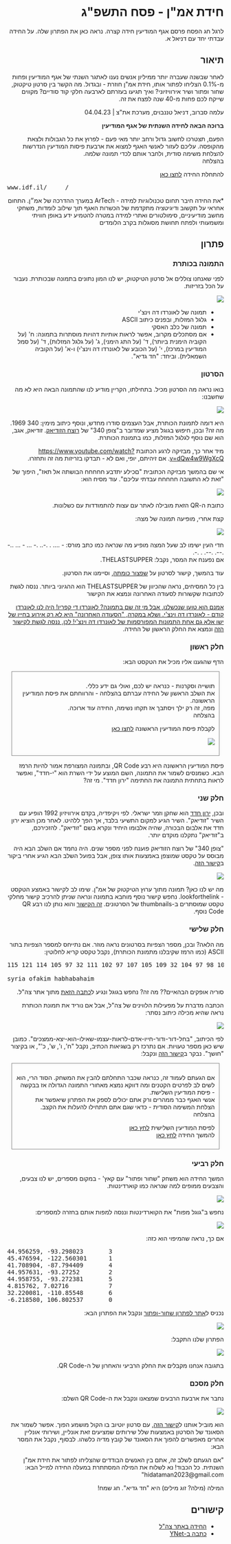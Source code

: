 <div dir="rtl">
<h1>חידת אמ"ן - פסח התשפ"ג</h1>
<p>
לרגל חג הפסח פרסם אגף המודיעין חידה קצרה. נראה כאן את הפתרון שלה. על החידה עבדתי יחד עם דניאל א.
</p>

<h2>תיאור</h2>
<p>
לאחר שבשנה שעברה יותר ממיליון אנשים נענו לאתגר השנתי של אגף המודיעין ופחות מ-0.1% הצליחו לפתור אותו, חידת אמ"ן חוזרת - ובגדול. מה הקשר בין סרטון טיקטוק, שחור ופתור ושיר אירוויזיוני? ואיך תגיעו בעזרתם לארבעה חלקי קוד סודיים? מקווים שייקח לכם פחות מ-40 שנה לפצח את זה.

עלמה סברוב, דניאל טננבוים, מערכת את"צ  | 04.04.23 
</p>

<b>ברוכה הבאה לחידה השנתית של אגף המודיעין</b>

<p>
הפעם, תצטרכו לחשוב גדול ורחב יותר מאי פעם - לפרוץ את כל הגבולות ולצאת מהקופסה. עליכם לעזור לאנשי האגף למצוא את ארבעת פיסות המודיעין הנדרשות להצלחת משימה סודית, ולחבר אותם לכדי תמונה שלמה. 
<br/>
בהצלחה
</p>

<p>
להתחלת החידה <a href="https://vt.tiktok.com/ZS8sVhdtB/?feature=share">לחצו כאן</a><br/>
</p>

<pre dir="ltr" style="text-align: left">
www.idf.il/_____/
</pre>

<p>
*את החידה חיבר תחום טכנולוגיות למידה - ArTech במערך ההדרכה של אמ״ן. התחום אחראי על תקשוב ודיגיטציה מתקדמת של הכשרות האגף תוך שילוב לומדות, משחקי מחשב מודיעיניים, סימולטורים ואתרי למידה במטרה להטמיע ידע באופן חוויתי ומשמעותי ולפתח תחושת מסוגלות בקרב הלומדים
</p>


<h2>פתרון</h2>

<h3>התמונה בכותרת</h3>

<p>
לפני שאנחנו צוללים אל סרטון הטיקטוק, יש לנו המון נתונים בתמונה שבכותרת. נעבור על הכל בזריזות.
</p>

![](images/whatsapp-image-2023-04-04-at-15-36-42.jpg)

<ul>
    <li>תמונה של לאונרדו דה וינצ'י</li>
    <li>גלגל המזלות, ובפנים כיתוב ASCII</li>
    <li>תמונה של כלב האסקי</li>
    <li>אם מסתכלים מקרוב, אפשר לראות אותיות דהויות מוסתרות בתמונה: ח' (על הקוביה הימנית ביותר), ד' (על התג הימני), ג' (על גלגל המזלות), ד' (על סמל המודיעין במרכז), י' (על הכובע של לאונרדו דה וינצ'י) ו-א' (על הקוביה השמאלית). וביחד: "חד גדיא".</li>
</ul>

<h3>הסרטון</h3>

<p>
בואו נראה מה הסרטון מכיל. בתחילתו, הקריין מודיע לנו שהתמונה הבאה היא לא מה שחשבנו:
</p>

![](images/clip1.png)

<p>
היא דומה לתמונת הכותרת, אבל העצמים סודרו מחדש, ונוסף כיתוב מימין: 340 1969. מה זה? ובכן, חיפוש בגוגל מציע שמדובר ב"צופן 340" של <a href="https://he.wikipedia.org/wiki/%D7%A8%D7%95%D7%A6%D7%97_%D7%94%D7%96%D7%95%D7%93%D7%99%D7%90%D7%A7">רוצח הזודיאק</a>. זודיאק, אגב, הוא שם נוסף לגלגל המזלות, כמו בתמונת הכותרת.
</p>

<p>
מיד אחר כך, מבזיקה לרגע הכתובת <a href="https://www.youtube.com/watch?v=dQw4w9WgXcQ">https://www.youtube.com/watch?v=dQw4w9WgXcQ</a>. אם זיהיתם, יופי, ואם לא - תבדקו בזריזות מה זה  ותחזרו.
</p>

<p>
אי שם בהמשך מבזיקה הכתובית "םכילע יתדבע חחחחח הבושתה אל תאז", היפוך של "זאת לא התשובה חחחחח עבדתי עליכם". עוד מסיח הוא:
</p>

![](images/clip2.png)

<p>
כתובת ה-QR הזאת מובילה לאתר עם עצות להתמודדות עם כשלונות.
</p>

<p>
קצת אחרי, מופיעה תמונה של מצה:
</p>

![](images/clip3.png)

<p>
חדי העין ישימו לב שעל המצה מופיע מה שנראה כמו כתב מורס: - .... . .-.. .- ... - ... ..- .--. .--. . .-.<br/>
אם נפענח את המסר, נקבל: THELASTSUPPER.
</p>

<p>
עוד בהמשך, קישור לסרטון על <a href="https://www.youtube.com/watch?v=LMW0o15fXP0">שפצור כומתה<a/>, וסיימנו את הסרטון.
</p>

<p>
בין כל המסיחים, נראה שהכיוון של THELASTSUPPER הוא ההגיוני ביותר. ננסה לגשת לכתובות שקשורות לסעודה האחרונה ונמצא את הקישור <a href="https://www.idf.il/%D7%94%D7%A1%D7%A2%D7%95%D7%93%D7%94%D7%94%D7%90%D7%97%D7%A8%D7%95%D7%A0%D7%94>הזה</a>, ובתוכו התמונה הבאה:
</p>

![](images/youfailed.png)

<p>
אמנם הוא טוען שנכשלנו, אבל מי זה שם בתמונה? לאונרדו די קפריו! היה לנו לאונרדו קודם - לאונרדו דה וינצ'י. ושלא במקרה, "הסעודה האחרונה" היא לא רק אירוע בחייו של ישו אלא גם אחת התמונות המפורסמות של לאונרדו דה וינצ'י! לכן, ננסה לגשת ל<a href="https://www.idf.il/%D7%9C%D7%90%D7%95%D7%A0%D7%A8%D7%93%D7%95%D7%93%D7%94%D7%95%D7%99%D7%A0%D7%A6%D7%99">קישור הזה</a> ונמצא את החלק הראשון של החידה.
</p>

<h3>חלק ראשון</h3>

<p>
הדף שהגענו אליו מכיל את הטקסט הבא:
</p>

<div style="border: 1px solid gray; padding: 10px; margin: 10px;">
<p>
תושייה וסקרנות - כנראה יש לכם, ואולי גם ידע כללי. </br>
את השלב הראשון של החידה עברתם בהצלחה - והרווחתם את פיסת המודיעין הראשונה.</br>
מפה, זה רק ילך ויסתבך אז תקחו נשימה, החידה עוד ארוכה. </br>
בהצלחה</br>

לקבלת פיסת המודיעין הראשונה <a href="https://www.idf.il/%D7%90%D7%AA%D7%A8%D7%99-%D7%99%D7%97%D7%99%D7%93%D7%95%D7%AA/%D7%90%D7%92%D7%A3-%D7%94%D7%9E%D7%95%D7%93%D7%99%D7%A2%D7%99%D7%9F/%D7%9B%D7%9C-%D7%94%D7%9B%D7%AA%D7%91%D7%95%D7%AA/%D7%97%D7%99%D7%93%D7%AA-%D7%90%D7%9E-%D7%9F-2023/%D7%A8%D7%91%D7%9E%D7%93-%D7%9E%D7%96%D7%99-%D7%A4%D7%93%D7%9D-%D7%A4%D7%A6%D7%9F/">לחצו כאן</a>
</p>

![](images/y-haddad.png)

</div>

<p>
פיסת המודיעין הראשונה היא רבע QR Code, ובתמונה המצורפת אמור להיות הרמז הבא. כשמנסים לשמור את התמונה, השם המוצע על ידי השרת הוא "י-חדד", ואפשר לראות בתחתית התמונה את החתימה "ירון חדד". מי זה?
</p>

<h3>חלק שני</h3>

<p>
ובכן, <a href="https://he.wikipedia.org/wiki/%D7%99%D7%A8%D7%95%D7%9F_%D7%97%D7%93%D7%93">ירון חדד<a/> הוא שחקן וזמר ישראלי. לפי ויקיפדיה, בקדם אירוויזיון 1992 הופיע עם השיר "זודיאק". השיר הגיע למקום התשיעי בלבד, אך הפך ללהיט. לאחר מכן הוציא ירון חדד את אלבום הבכורה, שהיה אלבומו היחיד ונקרא בשם "זודיאק". להזכירכם, ב"זודיאק" נתקלנו מוקדם יותר.
</p>

<p>
"צופן 340" של רוצח הזודיאק פוענח לפני מספר שנים. היה נחמד אם השלב הבא היה מבוסס על טקסט שמוצפן באמצעות אותו צופן, אבל בפועל השלב הבא הגיע אחרי ביקור 
ב<a href="https://www.idf.il/3401969/">קישור הזה</a>.
</p>

![](images/3401969.png)

<p>
מה יש לנו כאן? תמונה מתוך ערוץ הטיקטוק של אמ"ן. שימו לב לקישור באמצע הטקסט - lookforthelink. נחפש קישור נוסף מוחבא בתמונה ונראה שניתן להרכיב קישור מחלקי טקסט שמוסתרים ב-thumbnails של הסרטונים. <a href="https://www.idf.il/100995/">זה הקישור</a> והוא נותן לנו רבע QR Code נוסף.
</p>

<h3>חלק שלישי</h3>

<p>
מה הלאה? ובכן, מספר הצפיות בסרטונים נראה מוזר. אם נתייחס למספר הצפיות בתור ASCII (כמו הרמז שקיבלנו מתמונת הכותרת), נקבל טקסט קריא לחלוטין:
</p>

<pre dir="ltr" style="text-align: left">
115 121 114 105 97 32 111 102 97 107 105 109 32 104 97 98 104 97 98 97 104 97 105 109

syria ofakim habhabahaim
</pre>

<p>
סוריה אופקים הבהאיים?? מה זה? נחפש בגוגל ונגיע ל<a href="https://www.idf.il/%D7%90%D7%AA%D7%A8%D7%99-%D7%99%D7%97%D7%99%D7%93%D7%95%D7%AA/%D7%90%D7%92%D7%A3-%D7%94%D7%9E%D7%95%D7%93%D7%99%D7%A2%D7%99%D7%9F/%D7%9B%D7%9C-%D7%94%D7%9B%D7%AA%D7%91%D7%95%D7%AA/2023/25-%D7%A9%D7%A0%D7%94-%D7%91%D7%97%D7%9C%D7%9C-%D7%9C%D7%95%D7%95%D7%99%D7%A0%D7%99%D7%9D-%D7%99%D7%97%D7%99%D7%93%D7%94-9900-%D7%9E%D7%A8%D7%9B%D7%96-%D7%94%D7%97%D7%9C%D7%9C-%D7%99%D7%97%D7%99%D7%93%D7%94-%D7%9E%D7%95%D7%93%D7%99%D7%A2%D7%99%D7%9F-%D7%90%D7%9E%D7%9F/">כתבה הזאת</a> מתוך אתר צה"ל.
</p>

<p>
הכתבה מדברת על מפעילות הלווינים של צה"ל, אבל אם נוריד את תמונת הכותרת נראה שהיא מכילה כיתוב נסתר:
</p>

![](images/sat.png)

<p>
לפי הכיתוב, "בחל-דור-ודור-חייו-אדם-לראות-עצמו-שאילו-הוא-יצא-ממצכים". כמובן שיש כאן מספר טעויות. אם נתרכז רק בשגיאות הכתיב, נקבל "ח', ו', ש', כ'", או בקיצור "חושך". נבקר ב<a href="https://www.idf.il/%D7%97%D7%95%D7%A9%D7%9A/">קישור הזה</a> ונקבל:
</p>

<div style="border: 1px solid gray; padding: 10px; margin: 10px;">
<p>
אם הגעתם לעמוד זה, כנראה שכבר התחלתם להבין את המשחק. הסוד הרי, הוא לשים לב לפרטים הקטנים ומה דווקא נמצא מאחורי התמונה הגדולה אז בבקשה - פיסת המודיעין השלישת. <br/>
אנשי האגף כבר ממהרים ורק אתם יכולים לספק את הפתרון שיאפשר את הצלחת המשימה הסודית -  כדאי שגם אתם תתחילו להעלות את הקצב. <br/>
בהצלחה<br/>

 לפיסת המודיעין השלישית <a href="https://www.idf.il/%D7%90%D7%AA%D7%A8%D7%99-%D7%99%D7%97%D7%99%D7%93%D7%95%D7%AA/%D7%90%D7%92%D7%A3-%D7%94%D7%9E%D7%95%D7%93%D7%99%D7%A2%D7%99%D7%9F/%D7%9B%D7%9C-%D7%94%D7%9B%D7%AA%D7%91%D7%95%D7%AA/%D7%97%D7%99%D7%93%D7%AA-%D7%90%D7%9E-%D7%9F-2023/%D7%94%D7%A0%D7%93%D7%A1%D7%94-401-%D7%A4%D7%99%D7%A6%D7%95%D7%A5-%D7%9E%D7%95%D7%A7%D7%A9%D7%99%D7%9D/">לחץ כאן</a><br/>
 להמשך החידה <a href="https://hidat-aman-2023.s3.eu-north-1.amazonaws.com/hidat+aman+-+V2/story.html">לחץ כאן</a>
</p>

</div>

<h3>חלק רביעי</h3>

<p>
המשך החידה הוא משחק "שחור ופתור" עם קאץ' - במקום מספרים, יש לנו צבעים, והצבעים ממופים למה שנראה כמו קוארדינטות. 
</p>

![](images/nonogram.png)

<p>
נחפש ב"גוגל מפות" את הקוארדינטות וננסה למפות אותם בחזרה למספרים:
</p>

![](images/numbers.png)

<p>
אם כך, נראה שהמיפוי הוא כזה:
</p>

<pre dir="ltr" style="text-align: left">
44.956259, -93.298023       3
45.476594, -122.560301      1
41.708904, -87.794409       4
44.957631, -93.27252        2
44.958755, -93.272381       5
4.815762, 7.02716           7
32.220081, -110.85548       6
-6.218580, 106.802537       0
</pre>

<p>
נכניס ל<a href="http://a.teall.info/nonogram/">אתר לפתרון שחור-ופתור</a> ונקבל את הפתרון הבא:
</p>

![](images/solve.png)

<p>
הפתרון שלנו התקבל:
</p>

![](images/nonogram2.png)

<p>
בתגובה אנחנו מקבלים את החלק הרביעי והאחרון של ה-QR Code.
</p>

<h3>חלק מסכם</h3>

<p>
נחבר את ארבעת הרבעים שמצאנו ונקבל את ה-QR Code השלם:
</p>

![](images/qr.png)

<p>
הוא מוביל אותנו ל<a href="https://www.idf.il/99592">קישור הזה</a>, עם סרטון יוטיוב בו הקול מושמע הפוך. אפשר לשמור את הסאונד של הסרטון באמצעות שלל שירותים שמציעים זאת אונליין, ושירותי אונליין אחרים מאפשרים להפוך את הסאונד של קובץ מדיה כלשהו. לבסוף, נקבל את המסר הבא:
</p>

<p>
"אם הגעתם לשלב זה, אתם בין האנשים הבודדים שהצליחו לפתור את חידת אמ"ן השנתית. כל הכבוד! נא לשלוח את המילה המסתתרת במעלה החידה למייל הבא: hidataman2023@gmail.com"
</p>

<p>
המילה (מילה? זוג מילים) היא "חד גדיא". חג שמח!
</p>

<h2>קישורים</h2>
<ul>
    <li><a href="https://www.idf.il/%D7%90%D7%AA%D7%A8%D7%99-%D7%99%D7%97%D7%99%D7%93%D7%95%D7%AA/%D7%90%D7%92%D7%A3-%D7%94%D7%9E%D7%95%D7%93%D7%99%D7%A2%D7%99%D7%9F/%D7%9B%D7%9C-%D7%94%D7%9B%D7%AA%D7%91%D7%95%D7%AA/%D7%97%D7%99%D7%93%D7%AA-%D7%90%D7%9E-%D7%9F-2023/%D7%97%D7%99%D7%93%D7%AA-%D7%90%D7%9E-%D7%9F-%D7%A4%D7%A1%D7%97-2023-%D7%90%D7%92%D7%A3-%D7%94%D7%9E%D7%95%D7%93%D7%99%D7%A2%D7%99%D7%9F-%D7%91%D7%A8%D7%A7%D7%95%D7%93%D7%99%D7%9D-%D7%A4%D7%99%D7%A1%D7%95%D7%AA-%D7%9E%D7%95%D7%93%D7%99%D7%A2%D7%99%D7%9F-%D7%98%D7%99%D7%A7%D7%98%D7%95%D7%A7-%D7%9E%D7%99-%D7%99%D7%A4%D7%AA%D7%95%D7%A8-%D7%97%D7%99%D7%93%D7%AA-%D7%90%D7%9E%D7%9F-2023/">החידה באתר צה"ל</a></li>
    <li><a href="https://www.ynet.co.il/news/article/b1xrqlkb3#autoplay">כתבה ב-YNet</a></li>
</ul>

</div>